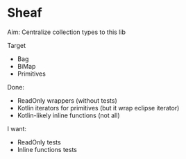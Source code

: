 # Sheaf
Aim: Centralize collection types to this lib

Target
- Bag
- BiMap
- Primitives

Done:
- ReadOnly wrappers (without tests)
- Kotlin iterators for primitives (but it wrap eclipse iterator)
- Kotlin-likely inline functions (not all)

I want:
- ReadOnly tests
- Inline functions tests